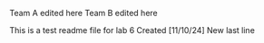 Team A edited here
Team B edited here

This is a test readme file for lab 6
Created [11/10/24]
New last line